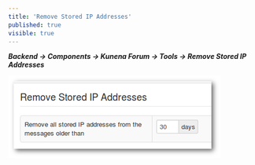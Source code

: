 ```yaml
---
title: 'Remove Stored IP Addresses'
published: true
visible: true
---
```


**_Backend -> Components -> Kunena Forum -> Tools -> Remove Stored IP Addresses_**

![](remove_ip.png)